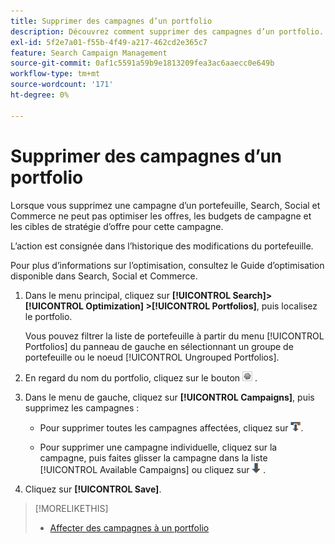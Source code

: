 ```yaml
---
title: Supprimer des campagnes d’un portfolio
description: Découvrez comment supprimer des campagnes d’un portfolio.
exl-id: 5f2e7a01-f55b-4f49-a217-462cd2e365c7
feature: Search Campaign Management
source-git-commit: 0af1c5591a59b9e1813209fea3ac6aaecc0e649b
workflow-type: tm+mt
source-wordcount: '171'
ht-degree: 0%

---
```


# Supprimer des campagnes d’un portfolio

Lorsque vous supprimez une campagne d’un portefeuille, Search, Social et Commerce ne peut pas optimiser les offres, les budgets de campagne et les cibles de stratégie d’offre pour cette campagne.

L’action est consignée dans l’historique des modifications du portefeuille.

Pour plus d’informations sur l’optimisation, consultez le Guide d’optimisation disponible dans Search, Social et Commerce.

1. Dans le menu principal, cliquez sur **[!UICONTROL Search]> [!UICONTROL Optimization] >[!UICONTROL Portfolios]**, puis localisez le portfolio.

   Vous pouvez filtrer la liste de portefeuille à partir du menu [!UICONTROL Portfolios] du panneau de gauche en sélectionnant un groupe de portefeuille ou le noeud [!UICONTROL Ungrouped Portfolios].

1. En regard du nom du portfolio, cliquez sur le bouton ![Afficher/modifier les paramètres](/help/search-social-commerce/assets/settings.png "Bouton Afficher/modifier les paramètres") .

1. Dans le menu de gauche, cliquez sur **[!UICONTROL Campaigns]**, puis supprimez les campagnes :

   * Pour supprimer toutes les campagnes affectées, cliquez sur ![Supprimer toutes les campagnes du portefeuille](/help/search-social-commerce/assets/arrow-remove-all.png "Supprimer toutes les campagnes du portefeuille").

   * Pour supprimer une campagne individuelle, cliquez sur la campagne, puis faites glisser la campagne dans la liste [!UICONTROL Available Campaigns] ou cliquez sur ![Supprimer la campagne du portefeuille](/help/search-social-commerce/assets/arrow-remove.png "Supprimer la campagne du portefeuille") .

1. Cliquez sur **[!UICONTROL Save]**.

>[!MORELIKETHIS]
>
>* [Affecter des campagnes à un portfolio](/help/search-social-commerce/campaign-management/campaign-assign-to-portfolio.md)
